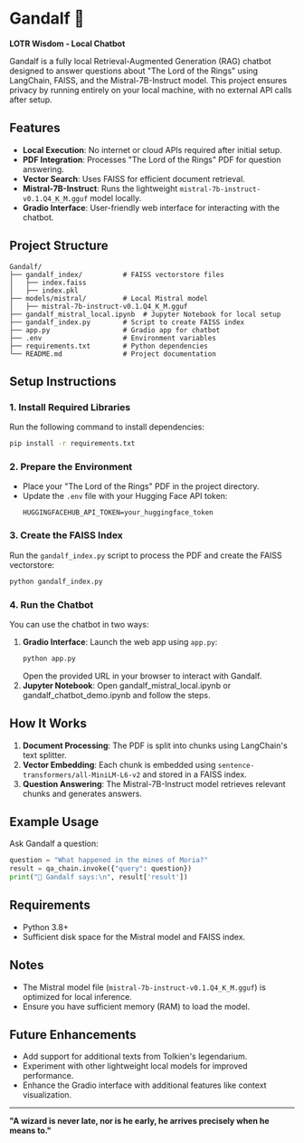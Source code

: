 
# Gandalf 🧙  
**LOTR Wisdom - Local Chatbot**

Gandalf is a fully local Retrieval-Augmented Generation (RAG) chatbot designed to answer questions about "The Lord of the Rings" using LangChain, FAISS, and the Mistral-7B-Instruct model. This project ensures privacy by running entirely on your local machine, with no external API calls after setup.

## Features
- **Local Execution**: No internet or cloud APIs required after initial setup.
- **PDF Integration**: Processes "The Lord of the Rings" PDF for question answering.
- **Vector Search**: Uses FAISS for efficient document retrieval.
- **Mistral-7B-Instruct**: Runs the lightweight `mistral-7b-instruct-v0.1.Q4_K_M.gguf` model locally.
- **Gradio Interface**: User-friendly web interface for interacting with the chatbot.

## Project Structure
```
Gandalf/
├── gandalf_index/          # FAISS vectorstore files
│   ├── index.faiss
│   ├── index.pkl
├── models/mistral/         # Local Mistral model
│   ├── mistral-7b-instruct-v0.1.Q4_K_M.gguf
├── gandalf_mistral_local.ipynb  # Jupyter Notebook for local setup
├── gandalf_index.py        # Script to create FAISS index
├── app.py                  # Gradio app for chatbot
├── .env                    # Environment variables
├── requirements.txt        # Python dependencies
└── README.md               # Project documentation
```

## Setup Instructions

### 1. Install Required Libraries
Run the following command to install dependencies:
```bash
pip install -r requirements.txt
```

### 2. Prepare the Environment
- Place your "The Lord of the Rings" PDF in the project directory.
- Update the `.env` file with your Hugging Face API token:
  ```properties
  HUGGINGFACEHUB_API_TOKEN=your_huggingface_token
  ```

### 3. Create the FAISS Index
Run the `gandalf_index.py` script to process the PDF and create the FAISS vectorstore:
```bash
python gandalf_index.py
```

### 4. Run the Chatbot
You can use the chatbot in two ways:
1. **Gradio Interface**: Launch the web app using `app.py`:
   ```bash
   python app.py
   ```
   Open the provided URL in your browser to interact with Gandalf.
2. **Jupyter Notebook**: Open gandalf_mistral_local.ipynb or gandalf_chatbot_demo.ipynb and follow the steps.

## How It Works
1. **Document Processing**: The PDF is split into chunks using LangChain's text splitter.
2. **Vector Embedding**: Each chunk is embedded using `sentence-transformers/all-MiniLM-L6-v2` and stored in a FAISS index.
3. **Question Answering**: The Mistral-7B-Instruct model retrieves relevant chunks and generates answers.

## Example Usage
Ask Gandalf a question:
```python
question = "What happened in the mines of Moria?"
result = qa_chain.invoke({"query": question})
print("🧙 Gandalf says:\n", result['result'])
```

## Requirements
- Python 3.8+
- Sufficient disk space for the Mistral model and FAISS index.

## Notes
- The Mistral model file (`mistral-7b-instruct-v0.1.Q4_K_M.gguf`) is optimized for local inference.
- Ensure you have sufficient memory (RAM) to load the model.

## Future Enhancements
- Add support for additional texts from Tolkien's legendarium.
- Experiment with other lightweight local models for improved performance.
- Enhance the Gradio interface with additional features like context visualization.

---
**"A wizard is never late, nor is he early, he arrives precisely when he means to."**
```